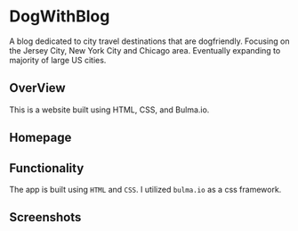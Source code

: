 # DogWithBlog
A blog dedicated to city travel destinations that are dogfriendly. Focusing on the Jersey City, New York City and Chicago area. Eventually expanding to majority of large US cities.  

## OverView

This is a website built using HTML, CSS, and Bulma.io.

## Homepage

## Functionality 

The app is built using `HTML` and `CSS`. I utilized `bulma.io` as a css framework. 

## Screenshots 